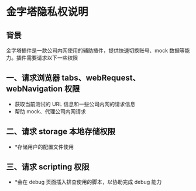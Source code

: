 # 金字塔隐私权说明

## 背景

金字塔插件是一款公司内网使用的辅助插件，提供快速切换账号、mock 数据等能力。插件需要请求以下一些权限

## 一、请求浏览器 tabs、webRequest、webNavigation 权限

- 获取当前测试的 URL 信息和一些公司内网的请求信息
- 帮助 mock、代理公司内网请求

## 二、请求 storage 本地存储权限

- \*存储用户的配置文件使用

## 三、请求 scripting 权限

- \*会在 debug 页面插入排查使用的脚本，以协助完成 debug 能力
